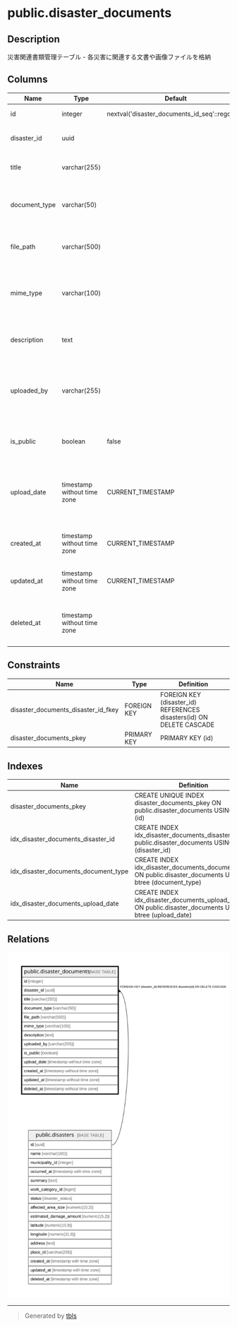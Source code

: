 # public.disaster_documents

## Description

災害関連書類管理テーブル - 各災害に関連する文書や画像ファイルを格納

## Columns

| Name | Type | Default | Nullable | Children | Parents | Comment |
| ---- | ---- | ------- | -------- | -------- | ------- | ------- |
| id | integer | nextval('disaster_documents_id_seq'::regclass) | false |  |  | 書類ID - 主キー |
| disaster_id | uuid |  | false |  | [public.disasters](public.disasters.md) | 災害ID - 関連する災害のID |
| title | varchar(255) |  | false |  |  | 書類タイトル - 文書の名称 |
| document_type | varchar(50) |  | false |  |  | 書類種別 - 報告書, 写真, 申請書, 証明書など |
| file_path | varchar(500) |  | false |  |  | ファイルパス - ファイルの保存場所 |
| mime_type | varchar(100) |  | false |  |  | MIMEタイプ - ファイルの形式を示すMIMEタイプ |
| description | text |  | true |  |  | 説明 - ファイルの説明や備考 |
| uploaded_by | varchar(255) |  | false |  |  | アップロード者 - ファイルをアップロードしたユーザー名 |
| is_public | boolean | false | false |  |  | 公開フラグ - 一般公開するかどうか |
| upload_date | timestamp without time zone | CURRENT_TIMESTAMP | false |  |  | アップロード日時 - ファイルがアップロードされた日時 |
| created_at | timestamp without time zone | CURRENT_TIMESTAMP | false |  |  | 作成日時 - レコード作成日時 |
| updated_at | timestamp without time zone | CURRENT_TIMESTAMP | false |  |  | 更新日時 - レコード最終更新日時 |
| deleted_at | timestamp without time zone |  | true |  |  | 削除日時 - 論理削除用のタイムスタンプ |

## Constraints

| Name | Type | Definition |
| ---- | ---- | ---------- |
| disaster_documents_disaster_id_fkey | FOREIGN KEY | FOREIGN KEY (disaster_id) REFERENCES disasters(id) ON DELETE CASCADE |
| disaster_documents_pkey | PRIMARY KEY | PRIMARY KEY (id) |

## Indexes

| Name | Definition |
| ---- | ---------- |
| disaster_documents_pkey | CREATE UNIQUE INDEX disaster_documents_pkey ON public.disaster_documents USING btree (id) |
| idx_disaster_documents_disaster_id | CREATE INDEX idx_disaster_documents_disaster_id ON public.disaster_documents USING btree (disaster_id) |
| idx_disaster_documents_document_type | CREATE INDEX idx_disaster_documents_document_type ON public.disaster_documents USING btree (document_type) |
| idx_disaster_documents_upload_date | CREATE INDEX idx_disaster_documents_upload_date ON public.disaster_documents USING btree (upload_date) |

## Relations

![er](public.disaster_documents.svg)

---

> Generated by [tbls](https://github.com/k1LoW/tbls)
